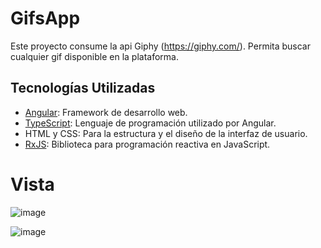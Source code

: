 # GifsApp

Este proyecto consume la api Giphy (https://giphy.com/). Permita buscar cualquier gif disponible en la plataforma.

## Tecnologías Utilizadas

- [Angular](https://angular.io/): Framework de desarrollo web.
- [TypeScript](https://www.typescriptlang.org/): Lenguaje de programación utilizado por Angular.
- HTML y CSS: Para la estructura y el diseño de la interfaz de usuario.
- [RxJS](https://rxjs.dev/): Biblioteca para programación reactiva en JavaScript.

# Vista

![image](https://github.com/Carlos4775/gifs-app/assets/46830962/fa4d9e95-cbc6-40d1-b9cb-f62d940364a6)

![image](https://github.com/Carlos4775/gifs-app/assets/46830962/0e08ebc8-e276-4a39-9ba0-0d8a756475d9)
